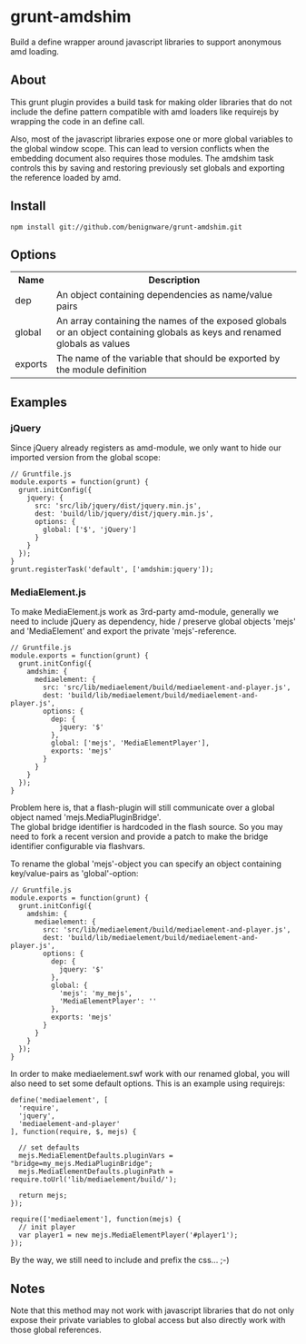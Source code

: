 grunt-amdshim
=============
Build a define wrapper around javascript libraries to support anonymous amd loading. 


About
-----
This grunt plugin provides a build task for making older libraries that do not include the define pattern compatible with amd loaders like requirejs by wrapping the code in an define call. 

Also, most of the javascript libraries expose one or more global variables to the global window scope. This can lead to version conflicts when the embedding document also requires those modules.
The amdshim task controls this by saving and restoring previously set globals and exporting the reference loaded by amd. 

Install
-------
```
npm install git://github.com/benignware/grunt-amdshim.git
```

Options
-------
<table>
  <tr>
    <th>Name</th>
    <th>Description</th>
  </tr>
  <tr>
    <td>dep</td>
    <td>An object containing dependencies as name/value pairs</td>
  </tr>
  <tr>
    <td>global</td>
    <td>An array containing the names of the exposed globals or an object containing globals as keys and renamed globals as values</td>
  </tr>
  <tr>
    <td>exports</td>
    <td>The name of the variable that should be exported by the module definition</td>
  </tr>
</table>

Examples
--------

### jQuery
Since jQuery already registers as amd-module, we only want to hide our imported version from the global scope:
```
// Gruntfile.js
module.exports = function(grunt) {
  grunt.initConfig({
    jquery: {
      src: 'src/lib/jquery/dist/jquery.min.js', 
      dest: 'build/lib/jquery/dist/jquery.min.js', 
      options: { 
        global: ['$', 'jQuery']
      }
    }
  });
}
grunt.registerTask('default', ['amdshim:jquery']);
```


### MediaElement.js
To make MediaElement.js work as 3rd-party amd-module, generally we need to include jQuery as dependency, hide / preserve global objects 'mejs' and 'MediaElement' and export the private 'mejs'-reference.
```
// Gruntfile.js
module.exports = function(grunt) {
  grunt.initConfig({
    amdshim: {
      mediaelement: {
        src: 'src/lib/mediaelement/build/mediaelement-and-player.js', 
        dest: 'build/lib/mediaelement/build/mediaelement-and-player.js', 
        options: {
          dep: {
            jquery: '$'
          }, 
          global: ['mejs', 'MediaElementPlayer'], 
          exports: 'mejs'
        }
      }
    }
  });
}
```

Problem here is, that a flash-plugin will still communicate over a global object named 'mejs.MediaPluginBridge'.  
The global bridge identifier is hardcoded in the flash source. So you may need to fork a recent version and provide a patch to make the bridge identifier configurable via flashvars. 

To rename the global 'mejs'-object you can specify an object containing key/value-pairs as 'global'-option:
```
// Gruntfile.js
module.exports = function(grunt) {
  grunt.initConfig({
    amdshim: {
      mediaelement: {
        src: 'src/lib/mediaelement/build/mediaelement-and-player.js', 
        dest: 'build/lib/mediaelement/build/mediaelement-and-player.js', 
        options: {
          dep: {
            jquery: '$'
          }, 
          global: {
            'mejs': 'my_mejs',
            'MediaElementPlayer': ''
          }, 
          exports: 'mejs'
        }
      }
    }
  });
}
```

In order to make mediaelement.swf work with our renamed global, you will also need to set some default options. 
This is an example using requirejs: 
```
define('mediaelement', [
  'require', 
  'jquery', 
  'mediaelement-and-player'
], function(require, $, mejs) {
  
  // set defaults
  mejs.MediaElementDefaults.pluginVars = "bridge=my_mejs.MediaPluginBridge";
  mejs.MediaElementDefaults.pluginPath = require.toUrl('lib/mediaelement/build/');
  
  return mejs;
});
```

```
require(['mediaelement'], function(mejs) {
  // init player
  var player1 = new mejs.MediaElementPlayer('#player1');
});
```
  
By the way, we still need to include and prefix the css... ;-)




Notes
-----
Note that this method may not work with javascript libraries that do not only expose their private variables to global access but also directly work with those global references.